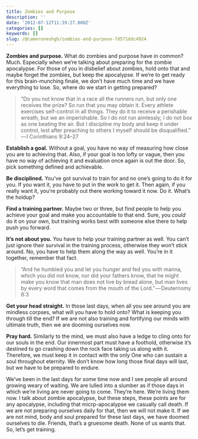 ```yaml
---
title: Zombies and Purpose
description: ''
date: '2012-07-12T11:39:27.000Z'
categories: []
keywords: []
slug: /@cameroneshgh/zombies-and-purpose-7d571ddc4924
---
```


**Zombies and purpose.** What do zombies and purpose have in common? Much. Especially when we’re talking about preparing for the zombie apocalypse. For those of you in disbelief about zombies, hold onto that and maybe forget the zombies, but keep the apocalypse. If we’re to get ready for this brain-munching finale, we don’t have much time and we have everything to lose. So, where do we start in getting prepared?

> “Do you not know that in a race all the runners run, but only one receives the prize? So run that you may obtain it. Every athlete exercises self-control in all things. They do it to receive a perishable wreath, but we an imperishable. So I do not run aimlessly; I do not box as one beating the air. But I discipline my body and keep it under control, lest after preaching to others I myself should be disqualified.” — I Corinthians 9:24–27

**Establish a goal.** Without a goal, you have no way of measuring how close you are to achieving that. Also, if your goal is too lofty or vague, then you have no way of achieving it and evaluation once again is out the door. So, pick something defined and achievable.

**Be disciplined.** You’ve got survival to train for and no one’s going to do it for you. If you want it, you have to put in the work to get it. Then again, if you really want it, you’re probably out there working toward it now. Do it. What’s the holdup?

**Find a training partner.** Maybe two or three, but find people to help you achieve your goal and make you accountable to that end. Sure, you _could_ do it on your own, but training works best with someone else there to help push you forward.

**It’s not about you.** You have to help your training partner as well. You can’t just ignore their survival in the training process, otherwise they won’t stick around. No, you have to help them along the way as well. You’re in it together, remember that fact.

> “And he humbled you and let you hunger and fed you with manna, which you did not know, nor did your fathers know, that he might make you know that man does not live by bread alone, but man lives by every word that comes from the mouth of the Lord.” — Deuternomy 8:3

**Get your head straight.** In those last days, when all you see around you are mindless corpses, what will you have to hold onto? What is keeping you through till the end? If we are not also training and fortifying our minds with ultimate truth, then we are dooming ourselves now.

**Pray hard.** Similarly to the mind, we must also have a ledge to cling onto for our souls in the end. Our innermost part must have a foothold, otherwise it’s destined to go crashing down the rock face taking us along with it. Therefore, we must keep it in contact with the only One who can sustain a soul throughout eternity. We don’t know how long those final days will last, but we have to be prepared to endure.

We’ve been in the last days for some time now and I see people all around growing weary of waiting. We are lulled into a slumber as if those days in which we’re living are never going to come. They’re here. We’re living them now. I talk about zombie apocalypse, but these steps, these points are for any apocalypse, including that micrp-apocalypse we casually call death. If we are not preparing ourselves daily for that, then we will not make it. If we are not mind, body and soul prepared for these last days, we have doomed ourselves to die. Friends, that’s a gruesome death. None of us wants that. So, let’s get training.